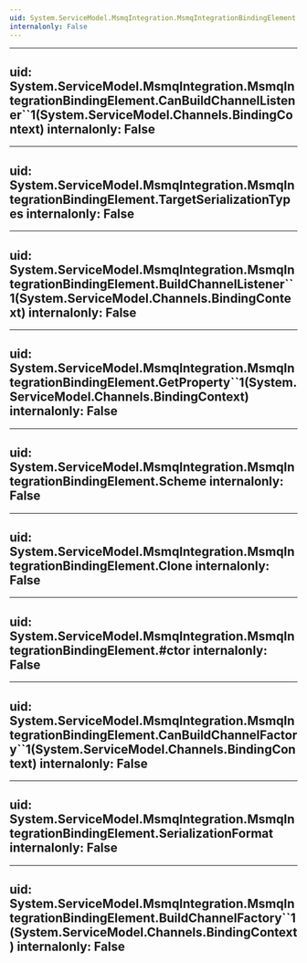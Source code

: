 ```yaml
---
uid: System.ServiceModel.MsmqIntegration.MsmqIntegrationBindingElement
internalonly: False
---
```


---
uid: System.ServiceModel.MsmqIntegration.MsmqIntegrationBindingElement.CanBuildChannelListener``1(System.ServiceModel.Channels.BindingContext)
internalonly: False
---

---
uid: System.ServiceModel.MsmqIntegration.MsmqIntegrationBindingElement.TargetSerializationTypes
internalonly: False
---

---
uid: System.ServiceModel.MsmqIntegration.MsmqIntegrationBindingElement.BuildChannelListener``1(System.ServiceModel.Channels.BindingContext)
internalonly: False
---

---
uid: System.ServiceModel.MsmqIntegration.MsmqIntegrationBindingElement.GetProperty``1(System.ServiceModel.Channels.BindingContext)
internalonly: False
---

---
uid: System.ServiceModel.MsmqIntegration.MsmqIntegrationBindingElement.Scheme
internalonly: False
---

---
uid: System.ServiceModel.MsmqIntegration.MsmqIntegrationBindingElement.Clone
internalonly: False
---

---
uid: System.ServiceModel.MsmqIntegration.MsmqIntegrationBindingElement.#ctor
internalonly: False
---

---
uid: System.ServiceModel.MsmqIntegration.MsmqIntegrationBindingElement.CanBuildChannelFactory``1(System.ServiceModel.Channels.BindingContext)
internalonly: False
---

---
uid: System.ServiceModel.MsmqIntegration.MsmqIntegrationBindingElement.SerializationFormat
internalonly: False
---

---
uid: System.ServiceModel.MsmqIntegration.MsmqIntegrationBindingElement.BuildChannelFactory``1(System.ServiceModel.Channels.BindingContext)
internalonly: False
---
